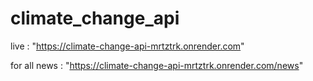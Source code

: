 # climate_change_api

live : "https://climate-change-api-mrtztrk.onrender.com"

for all news : "https://climate-change-api-mrtztrk.onrender.com/news"
